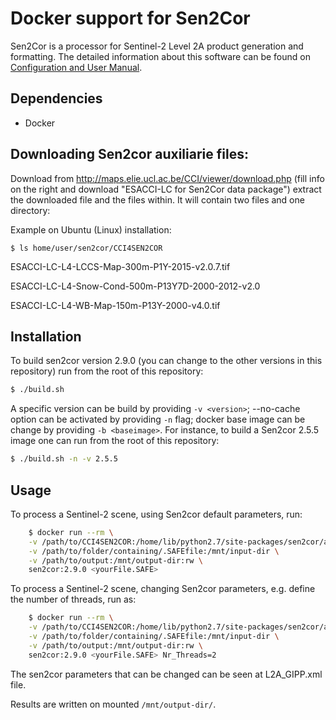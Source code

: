# Docker support for Sen2Cor

Sen2Cor is a processor for Sentinel-2 Level 2A product generation and formatting. The detailed information about this software can be found on [Configuration and User Manual](http://step.esa.int/thirdparties/sen2cor/2.9.0/docs/S2-PDGS-MPC-L2A-SRN-V2.9.0.pdf).


## Dependencies

- Docker

## Downloading Sen2cor auxiliarie files:
  Download from http://maps.elie.ucl.ac.be/CCI/viewer/download.php (fill info on the right and download "ESACCI-LC for Sen2Cor data package")
  extract the downloaded file and the files within. It will contain two files and one directory:

  Example on Ubuntu (Linux) installation:

    $ ls home/user/sen2cor/CCI4SEN2COR

  ESACCI-LC-L4-LCCS-Map-300m-P1Y-2015-v2.0.7.tif

  ESACCI-LC-L4-Snow-Cond-500m-P13Y7D-2000-2012-v2.0

  ESACCI-LC-L4-WB-Map-150m-P13Y-2000-v4.0.tif


## Installation

To build sen2cor version 2.9.0 (you can change to the other versions in this repository) run from the root of this repository:

   ```bash
   $ ./build.sh
   ```

A specific version can be build by providing `-v <version>`; --no-cache option can be activated by providing `-n` flag; docker base image can be change by providing `-b <baseimage>`. For instance, to build a Sen2cor 2.5.5 image one can run from the root of this repository:

   ```bash
   $ ./build.sh -n -v 2.5.5
   ```

## Usage

To process a Sentinel-2 scene, using Sen2cor default parameters, run:

```bash
    $ docker run --rm \
    -v /path/to/CCI4SEN2COR:/home/lib/python2.7/site-packages/sen2cor/aux_data \
    -v /path/to/folder/containing/.SAFEfile:/mnt/input-dir \
    -v /path/to/output:/mnt/output-dir:rw \
    sen2cor:2.9.0 <yourFile.SAFE>
```

To process a Sentinel-2 scene, changing Sen2cor parameters, e.g. define the number of threads, run as:

```bash
    $ docker run --rm \
    -v /path/to/CCI4SEN2COR:/home/lib/python2.7/site-packages/sen2cor/aux_data \
    -v /path/to/folder/containing/.SAFEfile:/mnt/input-dir \
    -v /path/to/output:/mnt/output-dir:rw \
    sen2cor:2.9.0 <yourFile.SAFE> Nr_Threads=2
```

The sen2cor parameters that can be changed can be seen at L2A_GIPP.xml file.

Results are written on mounted `/mnt/output-dir/`.
